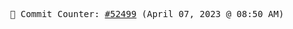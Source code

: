 <p align="center">
    <samp>
        📮 Commit Counter: <a href="https://github.com/Javascript-void0/Javascript-void0/commits/main">#52499</a> (April 07, 2023 @ 08:50 AM)
    </samp>
</p>